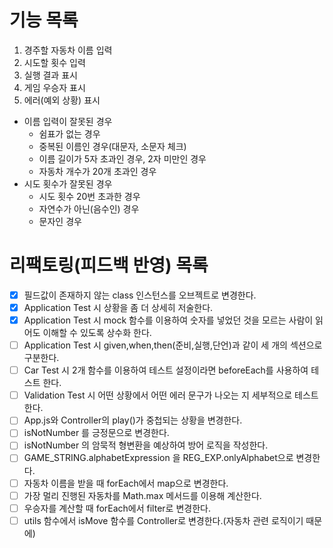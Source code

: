 # 기능 목록

1. 경주할 자동차 이름 입력
2. 시도할 횟수 입력
3. 실행 결과 표시
4. 게임 우승자 표시
5. 에러(예외 상황) 표시

- 이름 입력이 잘못된 경우
  - 쉼표가 없는 경우
  - 중복된 이름인 경우(대문자, 소문자 체크)
  - 이름 길이가 5자 초과인 경우, 2자 미만인 경우
  - 자동차 개수가 20개 초과인 경우
- 시도 횟수가 잘못된 경우
  - 시도 횟수 20번 초과한 경우
  - 자연수가 아닌(음수인) 경우
  - 문자인 경우

# 리팩토링(피드백 반영) 목록

- [x] 필드값이 존재하지 않는 class 인스턴스를 오브젝트로 변경한다.
- [x] Application Test 시 상황을 좀 더 상세히 저술한다.
- [x] Application Test 시 mock 함수를 이용하여 숫자를 넣었던 것을 모르는 사람이 읽어도 이해할 수 있도록 상수화 한다.
- [ ] Application Test 시 given,when,then(준비,실행,단언)과 같이 세 개의 섹션으로 구분한다.
- [ ] Car Test 시 2개 함수를 이용하여 테스트 설정이라면 beforeEach를 사용하여 테스트 한다.
- [ ] Validation Test 시 어떤 상황에서 어떤 에러 문구가 나오는 지 세부적으로 테스트 한다.
- [ ] App.js와 Controller의 play()가 중첩되는 상황을 변경한다.
- [ ] isNotNumber 를 긍정문으로 변경한다.
- [ ] isNotNumber 의 암묵적 형변환을 예상하여 방어 로직을 작성한다.
- [ ] GAME_STRING.alphabetExpression 을 REG_EXP.onlyAlphabet으로 변경한다.
- [ ] 자동차 이름을 받을 때 forEach에서 map으로 변경한다.
- [ ] 가장 멀리 진행된 자동차를 Math.max 메서드를 이용해 계산한다.
- [ ] 우승자를 계산할 때 forEach에서 filter로 변경한다.
- [ ] utils 함수에서 isMove 함수를 Controller로 변경한다.(자동차 관련 로직이기 때문에)
